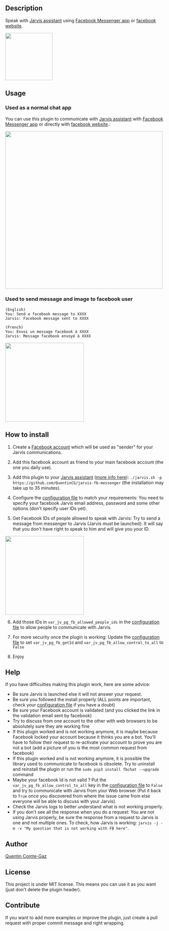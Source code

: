 ## Description
Speak with <a target="_blank" href="http://domotiquefacile.fr/jarvis/">Jarvis assistant</a> using <a target="_blank" href="https://messenger.com/">Facebook Messenger app</a> or <a target="_blank" href="https://www.facebook.com/">facebook website</a>.

<img src="https://raw.githubusercontent.com/QuentinCG/jarvis-fb-messenger/master/presentation.png" width="150">


## Usage

### Used as a normal chat app

You can use this plugin to communicate with <a target="_blank" href="http://domotiquefacile.fr/jarvis/">Jarvis assistant</a> with <a target="_blank" href="https://messenger.com/">Facebook Messenger app</a> or directly with <a target="_blank" href="https://www.facebook.com/">facebook website</a>.:

<img src="https://raw.githubusercontent.com/QuentinCG/jarvis-fb-messenger/master/example_base.png" width="500">


### Used to send message and image to facebook user

```
(English)
You: Send a facebook message to XXXX
Jarvis: Facebook message sent to XXXX

(French)
You: Envoi un message facebook à XXXX
Jarvis: Message facebook envoyé à XXXX
```


<img src="https://raw.githubusercontent.com/QuentinCG/jarvis-fb-messenger/master/example_send_message.png" width="250">


## How to install

1) Create a <a target="_blank" href="https://www.facebook.com/">Facebook account</a> which will be used as "sender" for your Jarvis communications.

2) Add this facebook account as friend to your main facebook account (the one you daily use).

3) Add this plugin to your <a target="_blank" href="http://domotiquefacile.fr/jarvis/">Jarvis assistant</a> (<a target="_blank" href="http://domotiquefacile.fr/jarvis/content/plugins">more info here</a>): ```./jarvis.sh -p https://github.com/QuentinCG/jarvis-fb-messenger``` (the installation may take up to 35 minutes).

4) Configure the <a target="_blank" href="https://github.com/QuentinCG/jarvis-fb-messenger/blob/master/config.sh">configuration file</a> to match your requirements: You need to specify your facebook Jarvis email address, password and some other options (don't specify user IDs yet).

5) Get Facebook IDs of people allowed to speak with Jarvis: Try to send a message from messenger to Jarvis (Jarvis must be launched): It will say that you don't have right to speak to him and will give you your ID.

<img src="https://raw.githubusercontent.com/QuentinCG/jarvis-fb-messenger/master/example_no_right.png" width="250">

6) Add those IDs in `var_jv_pg_fb_allowed_people_ids` in the <a target="_blank" href="https://github.com/QuentinCG/jarvis-fb-messenger/blob/master/config.sh">configuration file</a> to allow people to communicate with Jarvis.

7) For more security once the plugin is working: Update the <a target="_blank" href="https://github.com/QuentinCG/jarvis-fb-messenger/blob/master/config.sh">configuration file</a> to set `var_jv_pg_fb_getId` and `var_jv_pg_fb_allow_control_to_all` to `False`

8) Enjoy


## Help

If you have difficulties making this plugin work, here are some advice:
 - Be sure Jarvis is launched else it will not answer your request.
 - Be sure you followed the install properly (ALL points are important, check your <a target="_blank" href="https://github.com/QuentinCG/jarvis-fb-messenger/blob/master/config.sh">configuration file</a> if you have a doubt)
 - Be sure your Facebook account is validated (and you clicked the link in the validation email sent by facebook)
 - Try to discuss from one account to the other with web browsers to be absolutely sure they are working fine
 - If this plugin worked and is not working anymore, it is maybe because Facebook locked your account because it thinks you are a bot. You'll have to follow their request to re-activate your account to prove you are not a bot (add a picture of you is the most common request from facebook)
 - If this plugin worked and is not working anymore, it is possible the library used to communicate to facebook is obsolete. Try to uninstall and reinstall the plugin or run the `sudo pip3 install fbchat --upgrade` command
 - Maybe your facebook Id is not valid ? Put the `var_jv_pg_fb_allow_control_to_all` key in the <a target="_blank" href="https://github.com/QuentinCG/jarvis-fb-messenger/blob/master/config.sh">configuration file</a> to `False` and try to communicate with Jarvis from your Web browser (Put it back to `True` once you discovered from where the issue came from else everyone will be able to discuss with your Jarvis).
 - Check the Jarvis logs to better understand what is not working properly.
 - If you don't see all the response when you do a request: You are not using Jarvis properly, be sure the response from a request to Jarvis is one and not multiple ones. To check, how Jarvis is working: `jarvis -j -m -v "My question that is not working with FB here"`.


## Author
[Quentin Comte-Gaz](http://quentin.comte-gaz.com/)


## License

This project is under MIT license. This means you can use it as you want (just don't delete the plugin header).


## Contribute

If you want to add more examples or improve the plugin, just create a pull request with proper commit message and right wrapping.
